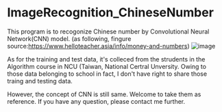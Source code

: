 # ImageRecognition_ChineseNumber
This program is to recogonize Chinese number by Convolutional Neural Network(CNN) model.
(as following, fingure source:https://www.helloteacher.asia/info/money-and-numbers) 
![image](https://user-images.githubusercontent.com/24763190/126902567-1ac3d8ce-1147-4615-9156-5382ca9a4895.png)

As for the training and test data, it's colleced from the strudents in the Algorithm course in NCU (Taiwan, National Certral Unversity.
Owing to those data belonging to school in fact, I don't have right to share those traing and testing data.

However, the concept of CNN is still same. Welcome to take them as reference.
If you have any question, please contact me further.
